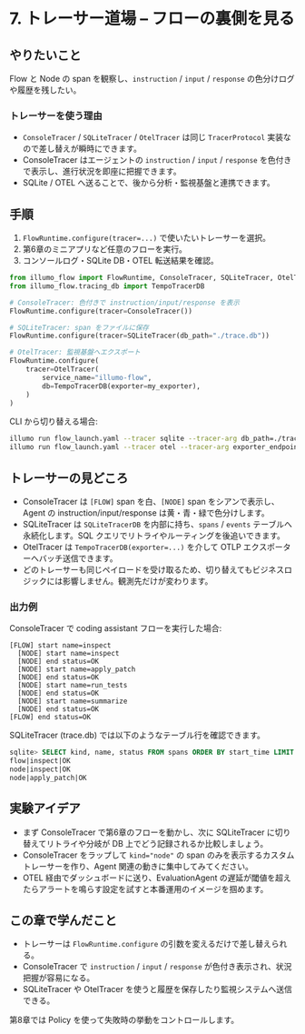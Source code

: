 # 7. トレーサー道場 – フローの裏側を見る

## やりたいこと
Flow と Node の span を観察し、`instruction` / `input` / `response` の色分けログや履歴を残したい。

### トレーサーを使う理由
- `ConsoleTracer` / `SQLiteTracer` / `OtelTracer` は同じ `TracerProtocol` 実装なので差し替えが瞬時にできます。
- ConsoleTracer はエージェントの `instruction` / `input` / `response` を色付きで表示し、進行状況を即座に把握できます。
- SQLite / OTEL へ送ることで、後から分析・監視基盤と連携できます。

## 手順
1. `FlowRuntime.configure(tracer=...)` で使いたいトレーサーを選択。
2. 第6章のミニアプリなど任意のフローを実行。
3. コンソールログ・SQLite DB・OTEL 転送結果を確認。

```python
from illumo_flow import FlowRuntime, ConsoleTracer, SQLiteTracer, OtelTracer
from illumo_flow.tracing_db import TempoTracerDB

# ConsoleTracer: 色付きで instruction/input/response を表示
FlowRuntime.configure(tracer=ConsoleTracer())

# SQLiteTracer: span をファイルに保存
FlowRuntime.configure(tracer=SQLiteTracer(db_path="./trace.db"))

# OtelTracer: 監視基盤へエクスポート
FlowRuntime.configure(
    tracer=OtelTracer(
        service_name="illumo-flow",
        db=TempoTracerDB(exporter=my_exporter),
    )
)
```

CLI から切り替える場合:

```bash
illumo run flow_launch.yaml --tracer sqlite --tracer-arg db_path=./trace.db
illumo run flow_launch.yaml --tracer otel --tracer-arg exporter_endpoint=http://localhost:4317
```

## トレーサーの見どころ
- ConsoleTracer は `[FLOW]` span を白、`[NODE]` span をシアンで表示し、Agent の instruction/input/response は黄・青・緑で色分けします。
- SQLiteTracer は `SQLiteTracerDB` を内部に持ち、`spans` / `events` テーブルへ永続化します。SQL クエリでリトライやルーティングを後追いできます。
- OtelTracer は `TempoTracerDB(exporter=...)` を介して OTLP エクスポーターへバッチ送信できます。
- どのトレーサーも同じペイロードを受け取るため、切り替えてもビジネスロジックには影響しません。観測先だけが変わります。

### 出力例
ConsoleTracer で coding assistant フローを実行した場合:

```
[FLOW] start name=inspect
  [NODE] start name=inspect
  [NODE] end status=OK
  [NODE] start name=apply_patch
  [NODE] end status=OK
  [NODE] start name=run_tests
  [NODE] end status=OK
  [NODE] start name=summarize
  [NODE] end status=OK
[FLOW] end status=OK
```

SQLiteTracer (trace.db) では以下のようなテーブル行を確認できます。

```sql
sqlite> SELECT kind, name, status FROM spans ORDER BY start_time LIMIT 3;
flow|inspect|OK
node|inspect|OK
node|apply_patch|OK
```

## 実験アイデア
- まず ConsoleTracer で第6章のフローを動かし、次に SQLiteTracer に切り替えてリトライや分岐が DB 上でどう記録されるか比較しましょう。
- ConsoleTracer をラップして `kind="node"` の span のみを表示するカスタムトレーサーを作り、Agent 関連の動きに集中してみてください。
- OTEL 経由でダッシュボードに送り、EvaluationAgent の遅延が閾値を超えたらアラートを鳴らす設定を試すと本番運用のイメージを掴めます。

## この章で学んだこと
- トレーサーは `FlowRuntime.configure` の引数を変えるだけで差し替えられる。
- ConsoleTracer で `instruction` / `input` / `response` が色付き表示され、状況把握が容易になる。
- SQLiteTracer や OtelTracer を使うと履歴を保存したり監視システムへ送信できる。

第8章では Policy を使って失敗時の挙動をコントロールします。
